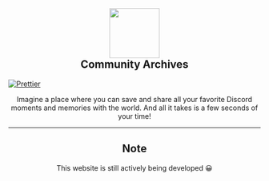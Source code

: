 <h2 align='center'>
  <img src="https://cdn.discordapp.com/attachments/653733403841134600/984671987114852442/F9231FCD-5C10-4909-BD14-71005F21F17E.png" height='100px' width='100px' />
  <br> 
  Community Archives
</h2>

[![Prettier](https://github.com/Community-Archives/Website/actions/workflows/prettier.yml/badge.svg)](https://github.com/Community-Archives/Website/actions/workflows/prettier.yml)

<p align="center">
   Imagine a place where you can save and share all your favorite Discord moments and memories with the world. And all it takes is a few seconds of your time!
</p>

---

<h2 align='center'>
  Note
</h2>

<p align="center">
   This website is still actively being developed 😀
</p>
